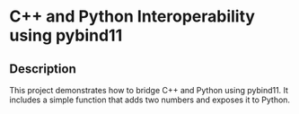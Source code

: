 # C++ and Python Interoperability using pybind11

## Description
This project demonstrates how to bridge C++ and Python using pybind11. It includes a simple function that adds two numbers and exposes it to Python.
